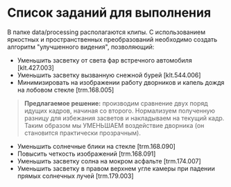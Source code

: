 # Список заданий для выполнения
В папке data/processing располагаются клипы. C использованием яркостных и пространственных преобразований необходимо создать алгоритм "улучшенного видения", позволяющий:
- Уменьшить засветку от света фар встречного автомобиля [klt.427.003]
- Уменьшить засветку вызванную снежной бурей [klt.544.006]
- Минимизировать на изображении работу дворников и капель дождя на лобовом стекле [trm.168.005]

> **Предлагаемое решение:** производим сравнение двух поряд идущих кадров, начиная со второго. Нормализуем полученную разницу для избежания засветов и накладываем на текущий кадр. Таким образом мы УМЕНЬШАЕМ воздействие дворника (он становится практически прозрачным).

- Уменьшить солнечные блики на стекле [trm.168.090]
- Повысить четкость изображений [trm.168.091]
- Уменьшить засветку солна на мокром асфальте [trm.174.007]
- Уменьшить засветку в правом верхнем угле камеры при падении прямых солнечных лучей [trm.179.003]
